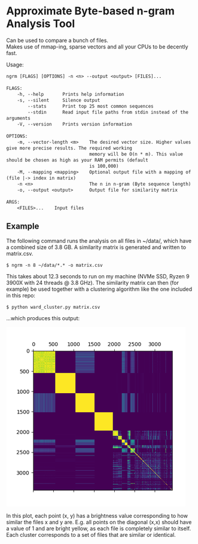 # Approximate Byte-based n-gram Analysis Tool

Can be used to compare a bunch of files.  
Makes use of mmap-ing, sparse vectors and all your CPUs to be decently fast.

Usage:

```
ngrm [FLAGS] [OPTIONS] -n <n> --output <output> [FILES]...

FLAGS:
    -h, --help       Prints help information
    -s, --silent     Silence output
        --stats      Print top 25 most common sequences
        --stdin      Read input file paths from stdin instead of the arguments
    -V, --version    Prints version information

OPTIONS:
    -m, --vector-length <m>    The desired vector size. Higher values give more precise results. The required working
                               memory will be O(n * m). This value should be chosen as high as your RAM permits (default
                               is 100,000)
    -M, --mapping <mapping>    Optional output file with a mapping of (file |-> index in matrix)
    -n <n>                     The n in n-gram (Byte sequence length)
    -o, --output <output>      Output file for similarity matrix

ARGS:
    <FILES>...    Input files
```

## Example

The following command runs the analysis on all files in ~/data/,
which have a combined size of 3.8 GB. A similarity matrix
is generated and written to matrix.csv.
```
$ ngrm -n 8 ~/data/*.* -o matrix.csv
```
This takes about 12.3 seconds to run on my machine (NVMe SSD, Ryzen 9 3900X with 24 threads @ 3.8 GHz).
The similarity matrix can then (for example) be used together with a clustering
algorithm like the one included in this repo:
```
$ python ward_cluster.py matrix.csv
```
...which produces this output:

![Output](figures/clusters.png)

In this plot, each point (x, y) has a brightness value
corresponding to how similar the files x and y are.
E.g. all points on the diagonal (x,x) should have a value of 1 and
are bright yellow, as each file is completely similar to itself.
Each cluster corresponds to a set of files that are similar or identical.
